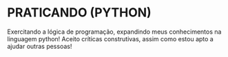 # PRATICANDO (PYTHON)
 Exercitando a lógica de programação, expandindo meus conhecimentos na linguagem python!
 Aceito críticas construtivas, assim como estou apto a ajudar outras pessoas!

